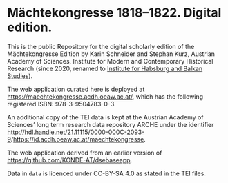 # Mächtekongresse 1818–1822. Digital edition.

This is the public Repository for the digital scholarly edition of the Mächtekongresse Edition by Karin Schneider and Stephan Kurz, Austrian Academy of Sciences, Institute for Modern and Contemporary Historical Research (since 2020, renamed to [Institute for Habsburg and Balkan Studies](https://www.oeaw.ac.at/ihb/)).

The web application curated here is deployed at <https://maechtekongresse.acdh.oeaw.ac.at/>, which has the following registered ISBN: 978-3-9504783-0-3.

An additional copy of the TEI data is kept at the Austrian Academy of Sciences’ long term research data repository ARCHE under the identifier <http://hdl.handle.net/21.11115/0000-000C-2093-9>/<https://id.acdh.oeaw.ac.at/maechtekongresse>. 

The web application derived from an earlier version of <https://github.com/KONDE-AT/dsebaseapp>.

Data in `data` is licenced under CC-BY-SA 4.0 as stated in the TEI files. 

